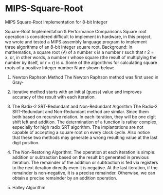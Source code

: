 # MIPS-Square-Root
MIPS Square-Root Implementation for 8-bit Integer

Square-Root Implementation & Performance Comparisons Square root operation is
considered difficult to implement in hardware, in this project, we wrote and tested
a MIPS assembly language program to implement three algorithms of an 8-bit integer
square root. Background: In mathematics, a square root (√) of a number x is a number
r such that r 2 = x, or, in other words, a number r whose square (the result of
multiplying the number by itself, or r × r) is x. Some of the algorithms for calculating
square roots of a positive Integer number N are shown below:

1. Newton Raphson Method The Newton Raphson method
was first used in Gray-
2. Iterative method starts with an initial (guess) value and improves accuracy of the
result with each iteration.

2. The Radix-2 SRT-Redundant and Non-Redundant Algorithm
The Radix-2
SRT-Redundant and Non-Redundant method are similar. Since them both based on
recursive relation. In each iteration, they will be one digit shift left and addition. The
determination of a function is rather complex, especially for high radix SRT
algorithm. The implantations are not capable of accepting a square root on every
clock cycle. Also notice that these two methods may generate a wrong resulting value
at the last digit position.

3. The Non-Restoring Algorithm:
The operation at each iteration is simple: addition
or subtraction based on the result bit generated in previous iteration. The remainder of
the addition or subtraction is fed via registers to the next iteration directly even it is
negative. At the last iteration, if the remainder is non-negative, it is a precise
remainder. Otherwise, we can obtain a precise remainder by an addition operation.

4. Halley Algorithm 
